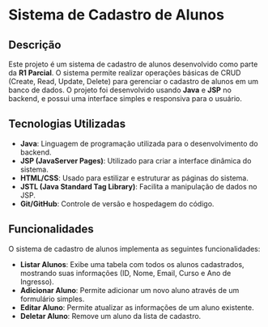 # Sistema de Cadastro de Alunos

## Descrição

Este projeto é um sistema de cadastro de alunos desenvolvido como parte da **R1 Parcial**. O sistema permite realizar operações básicas de CRUD (Create, Read, Update, Delete) para gerenciar o cadastro de alunos em um banco de dados. O projeto foi desenvolvido usando **Java** e **JSP** no backend, e possui uma interface simples e responsiva para o usuário.

## Tecnologias Utilizadas

- **Java**: Linguagem de programação utilizada para o desenvolvimento do backend.
- **JSP (JavaServer Pages)**: Utilizado para criar a interface dinâmica do sistema.
- **HTML/CSS**: Usado para estilizar e estruturar as páginas do sistema.
- **JSTL (Java Standard Tag Library)**: Facilita a manipulação de dados no JSP.
- **Git/GitHub**: Controle de versão e hospedagem do código.

## Funcionalidades

O sistema de cadastro de alunos implementa as seguintes funcionalidades:

- **Listar Alunos**: Exibe uma tabela com todos os alunos cadastrados, mostrando suas informações (ID, Nome, Email, Curso e Ano de Ingresso).
- **Adicionar Aluno**: Permite adicionar um novo aluno através de um formulário simples.
- **Editar Aluno**: Permite atualizar as informações de um aluno existente.
- **Deletar Aluno**: Remove um aluno da lista de cadastro.


